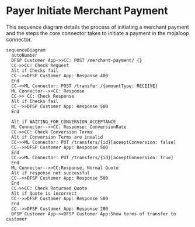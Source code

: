 # Payer Initiate Merchant Payment 
This sequence diagram details the process of initiating a merchant payment and the steps the core connector takes to initiate a payment in the mojaloop connector.


```mermaid
sequenceDiagram
  autoNumber
  DFSP Customer App->>CC: POST /merchant-payment/ {}
  CC->>CC: Check Request
  Alt if Checks fail
  CC-->>DFSP Customer App: Response 400
  End
  CC->>ML Connector: POST /transfer /{amountType: RECEIVE} 
  ML Connector-->>CC: Response
  CC->> CC: Check Response
  Alt if Checks fail
  CC-->>DFSP Customer App: Response 500
  End

  Alt if WAITING_FOR_CONVERSION_ACCEPTANCE
  ML Connector-->>CC: Response: ConversionRate
  CC->>CC: Check Conversion Terms
  Alt if Conversion Terms are invalid
  CC->>ML Connector: PUT /transfers/{id}[aceeptConversion: false]
  CC-->>DFSP Customer App: Response 500
  End
  CC->>ML Connector: PUT /transfers/{id}[aceeptConversion: true]
  End
  ML Connector-->>CC:Response, Normal Quote
  Alt if response not successful
  CC-->>DFSP Customer App: Response 500
  End
  CC->>CC: Check Returned Quote
  Alt if Quote is incorrect
  CC-->>DFSP Customer App: Response 500
  End
  CC-->>DFSP Customer App: Response 200
  DFSP Customer App->>DFSP Customer App:Show terms of transfer to customer
```
